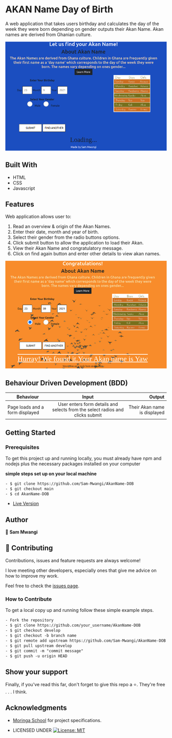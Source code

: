 # AKAN Name Day of Birth
A web application that takes users birthday and calculates the day of the week they were born depending on gender outputs their Akan Name. Akan names are derived from Ghanian culture.

![screenshot](./Screenshot2.png)


## Built With

- HTML
- CSS
- Javascript

## Features


Web application allows user to:

1. Read an overview & origin of the Akan Names.
2. Enter their date, month and year of birth.
3. Select their gender from the radio buttons options.
4. Click submit button to allow the application to load their Akan.
5. View their Akan Name and congratulatory message.
6. Click on find again button and enter other details to view akan names.

![screenshot](./Screenshot1.png)


## Behaviour Driven Development (BDD)
|Behaviour 	           |    Input 	                 |       Output          |
|----------------------------------------------|:-----------------------------------:|-----------------------------:|       
|Page loads and  a form displayed                         |   User enters form details  and selects from the select radios   and clicks submit                   |Their Akan name is displayed     |                       |


## Getting Started

### Prerequisites

To get this project up and running locally, you must already have npm and nodejs plus the necessary packages installed on your computer

**simple steps set up on your local machine**

```
- $ git clone https://github.com/Sam-Mwangi/AkanName-DOB
- $ git checkout main
- $ cd AkanName-DOB
```

- [Live Version](https://sam-mwangi.github.io/AkanName-DOB/)

## Author

👤 **Sam Mwangi**

## 🤝 Contributing

Contributions, issues and feature requests are always welcome!

I love meeting other developers, especially ones that give me advice on how to improve my work.

Feel free to check the [issues page](https://github.com/Sam-Mwangi/AkanName-DOB).

### How to Contribute

To get a local copy up and running follow these simple example steps.

```
- Fork the repository
- $ git clone https://github.com/your_username/AkanName-DOB
- $ git checkout develop
- $ git checkout -b branch name
- $ git remote add upstream https://github.com/Sam-Mwangi/AkanName-DOB
- $ git pull upstream develop
- $ git commit -m "commit message"
- $ git push -u origin HEAD
```

## Show your support

Finally, if you've read this far, don't forget to give this repo a ⭐️. They're free . . . I think.

## Acknowledgments

- [Moringa School](https://moringaschool.com/) for project specifications.

* LICENSED UNDER  [![License: MIT](https://img.shields.io/badge/License-MIT-yellow.svg)](license/MIT)
